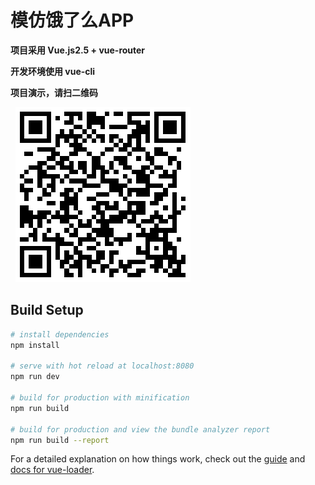 # 模仿饿了么APP

**项目采用 Vue.js2.5 + vue-router**

**开发环境使用 vue-cli**

**项目演示，请扫二维码**

 
 ![Image text](https://raw.githubusercontent.com/remmlqw/img-folder/master/elm.png)

## Build Setup

``` bash
# install dependencies
npm install

# serve with hot reload at localhost:8080
npm run dev

# build for production with minification
npm run build

# build for production and view the bundle analyzer report
npm run build --report
```

For a detailed explanation on how things work, check out the [guide](http://vuejs-templates.github.io/webpack/) and [docs for vue-loader](http://vuejs.github.io/vue-loader).
